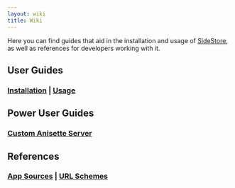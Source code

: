 ```yaml
---
layout: wiki
title: Wiki
---
```


Here you can find guides that aid in the installation and usage of [SideStore](https://sidestore.io), as well as references for developers working with it.

## User Guides

### [Installation](/guides/install) | [Usage](/guides/usage)

## Power User Guides

### [Custom Anisette Server](/guides/custom-anisette)

## References

### [App Sources](/references/sources) | [URL Schemes](/references/url-schemes)